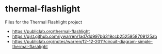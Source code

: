# thermal-flashlight
Files for the Thermal Flashlight project

* https://publiclab.org/thermal-flashlight
* https://gist.github.com/jywarren/1ad7dd997b6319ccb2525958709125ab
* https://publiclab.org/notes/warren/12-12-2011/circuit-diagram-simple-thermal-flashlight
